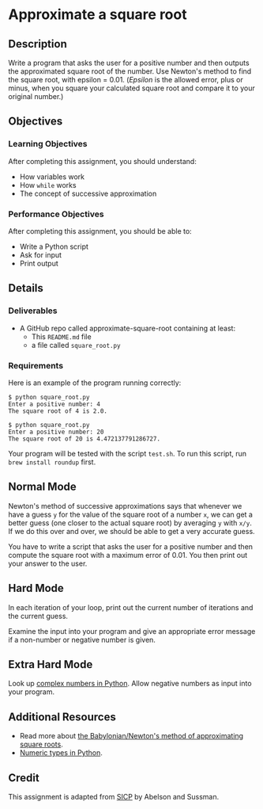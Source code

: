 # Approximate a square root

## Description

Write a program that asks the user for a positive number and then outputs the
approximated square root of the number. Use Newton's method to find the square
root, with epsilon = 0.01. (_Epsilon_ is the allowed error, plus or minus, when
you square your calculated square root and compare it to your original number.)

## Objectives

### Learning Objectives

After completing this assignment, you should understand:

* How variables work
* How `while` works
* The concept of successive approximation

### Performance Objectives

After completing this assignment, you should be able to:

* Write a Python script
* Ask for input
* Print output

## Details

### Deliverables

* A GitHub repo called approximate-square-root containing at least:
  * This `README.md` file
  * a file called `square_root.py`

### Requirements  

Here is an example of the program running correctly:

```
$ python square_root.py
Enter a positive number: 4
The square root of 4 is 2.0.

$ python square_root.py
Enter a positive number: 20
The square root of 20 is 4.472137791286727.
```

Your program will be tested with the script `test.sh`. To run this script, run
`brew install roundup` first.

## Normal Mode

Newton's method of successive approximations says that whenever we have a guess
`y` for the value of the square root of a number `x`, we can get a better guess
(one closer to the actual square root) by averaging `y` with `x/y`. If we do
this over and over, we should be able to get a very accurate guess.

You have to write a script that asks the user for a positive number and then
compute the square root with a maximum error of 0.01. You then print out your
answer to the user.

## Hard Mode

In each iteration of your loop, print out the current number of iterations and
the current guess.

Examine the input into your program and give an appropriate error message if
a non-number or negative number is given.

## Extra Hard Mode

Look up [complex numbers in Python][]. Allow negative numbers as input into
your program.

## Additional Resources

* Read more about [the Babylonian/Newton's method of approximating square roots](https://en.wikipedia.org/wiki/Methods_of_computing_square_roots#Babylonian_method).
* [Numeric types in Python](https://docs.python.org/3/library/stdtypes.html#numeric-types-int-float-complex).

## Credit

This assignment is adapted from
[SICP](https://mitpress.mit.edu/sicp/chapter1/node9.html) by Abelson and
Sussman.


[complex numbers in Python]: https://docs.python.org/3/library/stdtypes.html#numeric-types-int-float-complex